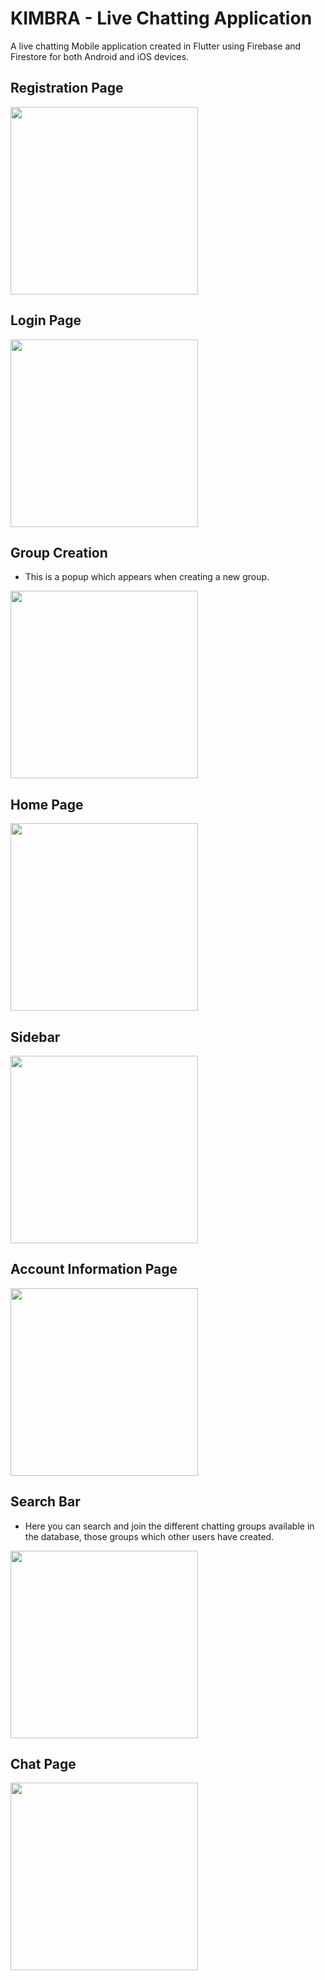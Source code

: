 # KIMBRA - Live Chatting Application

A live chatting Mobile application created in Flutter using Firebase and Firestore for both Android and iOS devices.

## Registration Page

<img src = "https://user-images.githubusercontent.com/114500718/198891307-5bcc5204-ebee-4d7c-a8fb-fa1404021440.png" width = 300>

## Login Page

<img src = "https://user-images.githubusercontent.com/114500718/198891299-ba7b2eb1-9f08-40d5-a611-63669117f33e.png" width = 300>


## Group Creation 
- This is a popup which appears when creating a new group.

<img src = "https://user-images.githubusercontent.com/114500718/198891350-c3380b7d-9eae-46b4-b860-954d92433152.png" width = 300>


## Home Page

<img src = "https://user-images.githubusercontent.com/114500718/198891365-c2aa8f5d-b485-4fd9-bc80-02a11e8928bb.png" width = 300>


## Sidebar

<img src = "https://user-images.githubusercontent.com/114500718/198891382-891f0ad2-7458-403e-9b16-025b3c7e409a.png" width = 300>


## Account Information Page

<img src = "https://user-images.githubusercontent.com/114500718/198891388-6683e37a-67e4-43cb-a116-aeaae2553100.png" width = 300>


## Search Bar 
- Here you can search and join the different chatting groups available in the database, those groups which other users have created.

<img src = "https://user-images.githubusercontent.com/114500718/198891431-0cd2b84b-8a6c-47bd-a5c7-6fc83025288e.png" width = 300>


## Chat Page

<img src = "ttps://user-images.githubusercontent.com/114500718/198891422-26233e1c-a9a5-4e78-9d71-ea18d5c7fa27.png" width = 300>


